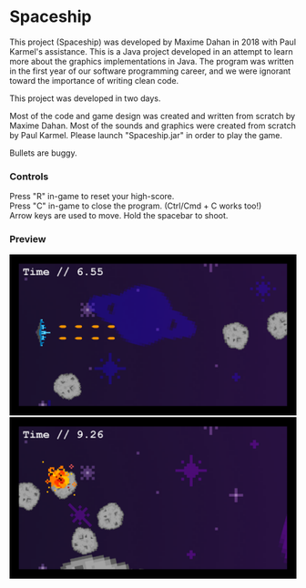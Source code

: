 # Spaceship

This project (Spaceship) was developed by Maxime Dahan in 2018 with Paul Karmel's assistance.
This is a Java project developed in an attempt to learn more about the graphics implementations in Java.
The program was written in the first year of our software programming career, and we were ignorant toward the importance of writing clean code.

This project was developed in two days.

Most of the code and game design was created and written from scratch by Maxime Dahan.
Most of the sounds and graphics were created from scratch by Paul Karmel.
Please launch "Spaceship.jar" in order to play the game.

Bullets are buggy.

### Controls

Press "R" in-game to reset your high-score. \
Press "C" in-game to close the program. (Ctrl/Cmd + C works too!) \
Arrow keys are used to move. Hold the spacebar to shoot.

### Preview


![Firing.png](https://github.com/MaxDahan/Spaceship/blob/master/sample-images/Firing.PNG)
![Fail.png](https://github.com/MaxDahan/Spaceship/blob/master/sample-images/Fail.PNG)
